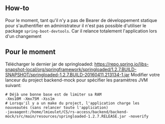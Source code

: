 ## How-to
Pour le moment, tant qu'il n'y a pas de Bearer de développement statique pour
s'authentifier en administrateur il n'est pas possible d'utiliser le package `spring-boot-devtools`.
Car il relance totalement l'application lors d'un changement


## Pour le moment

Télécharger le dernier jar de springloaded:
https://repo.spring.io/libs-snapshot-local/org/springframework/springloaded/1.2.7.BUILD-SNAPSHOT/springloaded-1.2.7.BUILD-20160411.213134-1.jar
Modifier votre lanceur du project backend-mock pour spécifier les paramètres JVM suivant:

```
# Déjà une bonne base est de limiter sa RAM
-Xms10M -Xmx75M -Xss1m
# Lorsqu'il y a un make du project, l'application charge les nouveautés (sans relancer toute l'application)
-javaagent:/home/lmieulet/CS/rs-access/backend/backend-mock/src/main/resources/springloaded-1.2.7.RELEASE.jar -noverify
```
